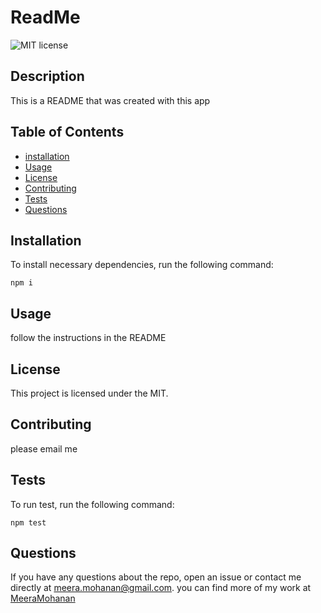 # ReadMe
  ![MIT license](https://img.shields.io/badge/license-MIT-blue)
  ## Description 
  
  This is a README that was created with this app

  ## Table of Contents
  * [installation](#installation)
  * [Usage](#usage)
  * [License](#license)
  * [Contributing](#contributing)
  * [Tests](#tests)
  * [Questions](#questions)
  
  ## Installation
  To install necessary dependencies, run the following command:
  ```
  npm i
  ```
  ## Usage
  follow the instructions in the README

  ## License
  This project is licensed under the MIT.

  ## Contributing
  please email me

  ## Tests
  To run test, run the following command:
  ```
  npm test
  ```

  ## Questions
  If you have any questions about the repo, open an issue or contact me directly at meera.mohanan@gmail.com. you can find more of my work at [MeeraMohanan](https://github.com/MeeraMohanan)
